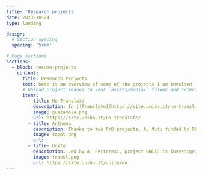 ```yaml
---
title: 'Research projects'
date: 2023-10-24
type: landing

design:
  # Section spacing
  spacing: '5rem'

# Page sections
sections:
  - block: resume-projects
    content:
      title: Research Projects
      text: Here is an overview of some of the projects I am involved in. (A few projects are missing, I will add them asap)
      # Upload project images to your `assets/media/` folder and reference the filename in the `image` option
      items:
        - title: No-Translate
          description: In [!Translate](https://site.unibo.it/no-translate/en) we are producing explainations for _realia_ with the objective of making Italian gastronomy more accessible. Among others, we are developing [Gastrogenious.it](https://gastrogenius.it/) 
          image: guacamole.png
          url: https://site.unibo.it/no-translate/
        - title: Anthena
          description: Thanks to two PhD projects, A. Muti funded by RER and K. Korre funded PON, we are producing models to identify hate speech in multiple languages, considering diverse culturally-aware definitions and we are even dealing with implicit hate.
          image: robot.png
          url: 
        - title: Unite
          description: Led by A. Ferraresi, project UNITE is investigating the benefits of chatbots in teaching and learning English as a foreign language.
          image: transl.png
          url: https://site.unibo.it/unite/en
---
```

